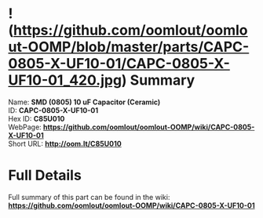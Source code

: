 
!(https://github.com/oomlout/oomlout-OOMP/blob/master/parts/CAPC-0805-X-UF10-01/CAPC-0805-X-UF10-01_420.jpg)
Summary
=================
  
Name: __SMD (0805) 10 uF Capacitor (Ceramic)__    
ID: __CAPC-0805-X-UF10-01__   
Hex ID: __C85U010__   
WebPage: __https://github.com/oomlout/oomlout-OOMP/wiki/CAPC-0805-X-UF10-01__   
Short URL: __http://oom.lt/C85U010__   

Full Details
==========================
Full summary of this part can be found in the wiki:   
__https://github.com/oomlout/oomlout-OOMP/wiki/CAPC-0805-X-UF10-01__    

